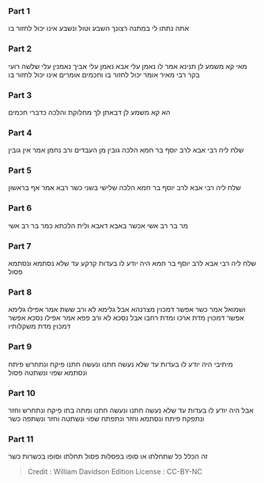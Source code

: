
### Part 1
אתה נתתו לי במתנה רצונך השבע וטול ונשבע אינו יכול לחזור בו

### Part 2
מאי קא משמע לן תנינא אמר לו נאמן עלי אבא נאמן עלי אביך נאמנין עלי שלשה רועי בקר רבי מאיר אומר יכול לחזור בו וחכמים אומרים אינו יכול לחזור בו

### Part 3
הא קא משמע לן דבאתן לך מחלוקת והלכה כדברי חכמים

### Part 4
שלח ליה רבי אבא לרב יוסף בר חמא הלכה גובין מן העבדים ורב נחמן אמר אין גובין

### Part 5
שלח ליה רבי אבא לרב יוסף בר חמא הלכה שלישי בשני כשר רבא אמר אף בראשון

### Part 6
מר בר רב אשי אכשר באבא דאבא ולית הלכתא כמר בר רב אשי

### Part 7
שלח ליה רבי אבא לרב יוסף בר חמא היה יודע לו בעדות קרקע עד שלא נסתמא ונסתמא פסול

### Part 8
ושמואל אמר כשר אפשר דמכוין מצרנהא אבל גלימא לא ורב ששת אמר אפילו גלימא אפשר דמכוין מדת ארכו ומדת רחבו אבל נסכא לא ורב פפא אמר אפילו נסכא אפשר דמכוין מדת משקלותיו

### Part 9
מיתיבי היה יודע לו בעדות עד שלא נעשה חתנו ונעשה חתנו פיקח ונתחרש פיתח ונסתמא שפוי ונשתטה פסול

### Part 10
אבל היה יודע לו בעדות עד שלא נעשה חתנו ונעשה חתנו ומתה בתו פיקח ונתחרש וחזר ונתפקח פיתח ונסתמא וחזר ונתפתח שפוי ונשתטה וחזר ונשתפה כשר

### Part 11
זה הכלל כל שתחלתו או סופו בפסלות פסול תחלתו וסופו בכשרות כשר

>Credit : William Davidson Edition
>License : CC-BY-NC